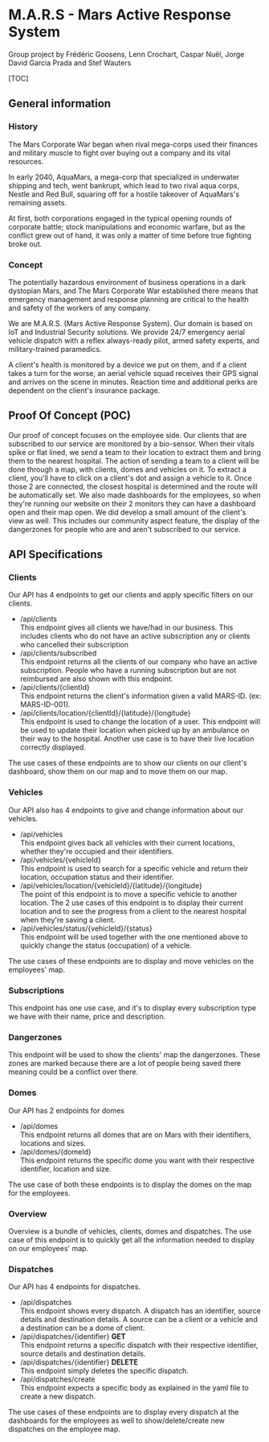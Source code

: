 # M.A.R.S - Mars Active Response System
Group project by Frédéric Goosens, Lenn Crochart, Caspar Nuël, Jorge David Garcia Prada and Stef Wauters

[TOC]

## General information
### History
The Mars Corporate War began when rival mega-corps used their finances and military muscle to fight over buying out a company and its vital resources. 

In early 2040, AquaMars, a mega-corp that specialized in underwater shipping and tech, went bankrupt, which lead to two rival aqua corps, Nestle and Red Bull, 
squaring off for a hostile takeover of AquaMars's remaining assets. 

At first, both corporations engaged in the typical opening rounds of corporate battle; stock manipulations and economic warfare, but as the conflict grew out of hand, it was only a matter of time before true fighting broke out.

### Concept
The potentially hazardous environment of business operations in a dark dystopian Mars, and The Mars Corporate War established there means that emergency management and response planning are critical to the health and safety of the workers of any company.

We are M.A.R.S. (Mars Active Response System). Our domain is based on IoT and Industrial Security solutions. We provide 24/7 emergency aerial vehicle dispatch with a reflex always-ready pilot, armed safety experts, and military-trained paramedics.

A client's health is monitored by a device we put on them, and if a client takes a turn for the worse, an aerial vehicle squad receives their GPS signal and arrives on the scene in minutes. Reaction time and additional perks are dependent on the client's insurance package.

## Proof Of Concept (POC)

Our proof of concept focuses on the employee side. Our clients that are subscribed to our service are monitored by a bio-sensor. When their vitals spike or flat lined, we send a team to their location to extract them and bring them to the nearest hospital. The action of sending a team to a client will be done through a map, with clients, domes and vehicles on it. To extract a client, you'll have to click on a client's dot and assign a vehicle to it. Once those 2 are connected, the closest hospital is determined and the route will be automatically set. We also made dashboards for the employees, so when they're running our website on their 2 monitors they can have a dashboard open and their map open. 
We did develop a small amount of the client's view as well. This includes our community aspect feature, the display of the dangerzones for people who are and aren't subscribed to our service.

## API Specifications
### Clients

Our API has 4 endpoints to get our clients and apply specific filters on our clients. 
- /api/clients      
This endpoint gives all clients we have/had in our business. This includes clients who do not have an active subscription any or clients who cancelled their subscription
- /api/clients/subscribed       
This endpoint returns all the clients of our company who have an active subscription. People who have a running subscription but are not reimbursed are also shown with this endpoint.
- /api/clients/{clientId}       
This endpoint returns the client's information given a valid MARS-ID. (ex: MARS-ID-001).
- /api/clients/location/{clientId}/{latitude}/{longitude}       
This endpoint is used to change the location of a user. This endpoint will be used to update their location when picked up by an ambulance on their way to the hospital. Another use case is to have their live location correctly displayed.

The use cases of these endpoints are to show our clients on our client's dashboard, show them on our map and to move them on our map.

### Vehicles
Our API also has 4 endpoints to give and change information about our vehicles.
- /api/vehicles             
This endpoint gives back all vehicles with their current locations, whether they're occupied and their identifiers.
- /api/vehicles/{vehicleId}         
This endpoint is used to search for a specific vehicle and return their location, occupation status and their identifier.
- /api/vehicles/location/{vehicleId}/{latitude}/{longitude}     
The point of this endpoint is to move a specific vehicle to another location. The 2 use cases of this endpoint is to display their current location and to see the progress from a client to the nearest hospital when they're saving a client.
- /api/vehicles/status/{vehicleId}/{status}     
This endpoint will be used together with the one mentioned above to quickly change the status (occupation) of a vehicle.

The use cases of these endpoints are to display and move vehicles on the employees' map.

### Subscriptions

This endpoint has one use case, and it's to display every subscription type we have with their name, price and description.

### Dangerzones

This endpoint will be used to show the clients' map the dangerzones. These zones are marked because there are a lot of people being saved there meaning could be a conflict over there.

### Domes

Our API has 2 endpoints for domes
- /api/domes        
This endpoint returns all domes that are on Mars with their  identifiers, locations and sizes.
- /api/domes/{domeId}       
This endpoint returns the specific dome you want with their respective identifier, location and size.

The use case of both these endpoints is to display the domes on the map for the employees.

### Overview

Overview is a bundle of vehicles, clients, domes and dispatches. The use case of this endpoint is to quickly get all the information needed to display on our employees' map.

### Dispatches

Our API has 4 endpoints for dispatches.

- /api/dispatches       
This endpoint shows every dispatch. A dispatch has an identifier, source details and destination details. A source can be a client or a vehicle and a destination can be a dome of client.
- /api/dispatches/{identifier} **GET**         
This endpoint returns a specific dispatch with their respective identifier, source details and destination details.
- /api/dispatches/{identifier} **DELETE**             
This endpoint simply deletes the specific dispatch.
- /api/dispatches/create        
This endpoint expects a specific body as explained in the yaml file to create a new dispatch.

The use cases of these endpoints are to display every dispatch at the dashboards for the employees as well to show/delete/create new dispatches on the employee map.

